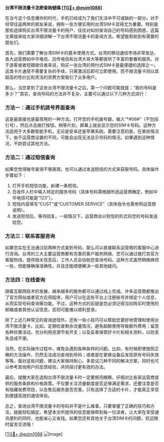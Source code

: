 **台湾不限流量卡怎麽查詢號碼 [[TG💪+ @esim1088](https://t.me/s/esim1088)]**

在当今这个信息爆炸的时代，手机已经成为了我们生活中不可或缺的一部分。对于经常往返两岸的朋友来说，拥有一张方便实用的台湾SIM卡显得尤为重要。特别是那些选择购买台湾不限流量卡的用户，往往对如何查询自己的号码感到困惑。这篇文章就来给大家详细讲解一下台湾不限流量卡的查询方法，希望能帮助到有需要的朋友们。

首先，我们需要了解台湾SIM卡的基本使用方式。台湾的移动通信市场非常发达，各大运营商如中华电信、远传电信和台湾大哥大等都提供了丰富的套餐和服务。对于游客或者短期居住者来说，购买一张台湾的预付式SIM卡是最便捷的选择之一。这类卡片通常不需要复杂的手续，只需激活后即可立即使用。而不限流量卡则以其超高的性价比和灵活的资费方案吸引了众多用户。

那么，当您拿到了这张台湾不限流量卡之后，第一个问题可能就是：“我的号码是多少？”其实，查询号码的方法并不复杂，主要可以通过以下几种方式进行：

### 方法一：通过手机拨号界面查询

这是最直接也是最常用的一种方法。打开您的手机拨号器，输入“*#06#”（不包括引号），然后点击拨打按钮。稍等片刻，屏幕上就会显示您的SIM卡号码。这种方法适用于大多数智能手机，无论是安卓还是苹果系统。需要注意的是，在某些情况下，由于运营商设置的不同，可能会出现无法显示号码的情况。如果遇到这种情况，不妨尝试其他方法。

### 方法二：通过短信查询

如果您觉得拨号查询不够直观，也可以通过发送短信的方式来获取号码。具体操作步骤如下：
1. 打开手机短信功能，新建一条短信。
2. 在收件人栏中输入特定的服务号码（具体号码需根据所选运营商确定，例如中华电信可能是“123”）。
3. 短信内容填写“CUST”或“CUSTOMER SERVICE”（具体指令也需参照运营商说明）。
4. 发送短信后，等待回复。一般情况下，运营商会以短信的形式将您的号码发送给您。

### 方法三：联系客服咨询

如果您实在无法通过前两种方式查到号码，那么可以直接联系运营商的客服中心进行咨询。台湾的三大主要运营商都有完善的客户服务网络，您可以通过拨打其官方客服热线，提供相关信息后，工作人员会协助您查询号码。这种方式虽然稍微麻烦一些，但能够确保准确性，并且还能顺便解决一些其他疑问。

### 方法四：在线查询

随着互联网技术的发展，越来越多的服务都可以通过线上完成。许多运营商都推出了官方网站或者官方应用程序，用户可以在这些平台上注册账号并绑定个人信息，从而实现号码查询等功能。不过，这种方式的前提是您必须记得当初购买时使用的邮箱或者其他认证信息，否则可能难以顺利登录。

除了上述几种常见的查询途径外，还有一些小技巧可以帮助您更好地管理和使用台湾不限流量卡。比如，定期检查剩余流量情况，避免超额使用导致额外费用；留意各种优惠活动，充分利用资源节省开支；以及妥善保管好卡片和相关资料，以防丢失造成不便。

当然，在实际操作过程中，难免会遇到各种各样的问题。比如，有时候即使按照正确的方法操作，仍然无法成功查询到号码；或者是在更换设备后发现原有号码失效等等。面对这些问题，建议大家保持耐心，多尝试几种不同的解决方案，同时也可以参考其他用户的反馈经验，共同探讨更有效的办法。

最后，提醒大家在选购台湾不限流量卡时一定要擦亮眼睛，仔细对比各家运营商提供的服务条款和价格政策。不仅要关注流量额度是否足够满足需求，还要注意是否有隐藏收费项目，以及售后服务是否完善。只有选择了合适的卡片，才能真正享受到便捷高效的通信体验。

总之，查询台湾不限流量卡的号码并不是什么难事，只要掌握了正确的技巧和方法，就能轻松搞定。希望本文所提供的信息能够帮到每一位读者，让大家在享受通讯便利的同时，也能省心又省钱。如果您还有其他关于台湾SIM卡的问题，欢迎随时留言交流哦！

[[TG💪+ @esim1088](https://t.me/s/esim1088) ![Image](https://i.postimg.cc/4NQfJmqS/Snipaste-2025-05-13-00-14-12.png)]